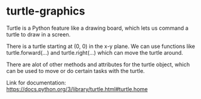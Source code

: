 # turtle-graphics

Turtle is a Python feature like a drawing board, which lets us command a turtle to draw in a screen. 

There is a turtle starting at (0, 0) in the x-y plane. We can use functions like turtle.forward(…) and turtle.right(…) which can move the turtle around.

There are alot of other methods and attributes for the turtle object, which can be used to move or do certain tasks with the turtle.

Link for documentation: https://docs.python.org/3/library/turtle.html#turtle.home 
